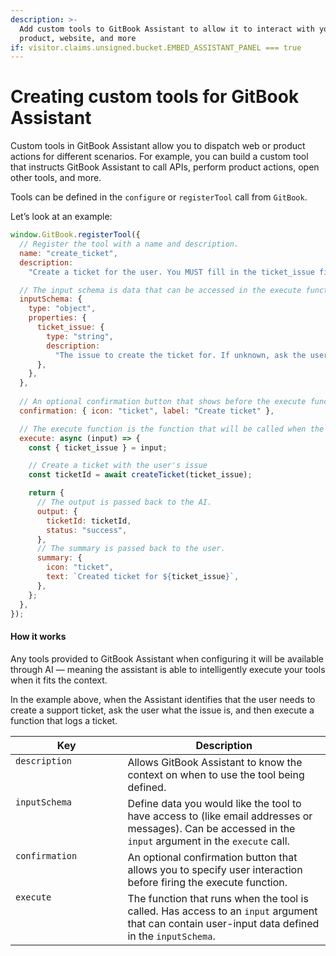 ```yaml
---
description: >-
  Add custom tools to GitBook Assistant to allow it to interact with your
  product, website, and more
if: visitor.claims.unsigned.bucket.EMBED_ASSISTANT_PANEL === true
---
```


# Creating custom tools for GitBook Assistant

Custom tools in GitBook Assistant allow you to dispatch web or product actions for different scenarios. For example, you can build a custom tool that instructs GitBook Assistant to call APIs, perform product actions, open other tools, and more.

Tools can be defined in the `configure` or `registerTool` call from `GitBook`.

Let’s look at an example:

```javascript
window.GitBook.registerTool({
  // Register the tool with a name and description.
  name: "create_ticket",
  description:
    "Create a ticket for the user. You MUST fill in the ticket_issue field.",

  // The input schema is data that can be accessed in the execute function.
  inputSchema: {
    type: "object",
    properties: {
      ticket_issue: {
        type: "string",
        description:
          "The issue to create the ticket for. If unknown, ask the user first.",
      },
    },
  },
  
  // An optional confirmation button that shows before the execute function is run.
  confirmation: { icon: "ticket", label: "Create ticket" },

  // The execute function is the function that will be called when the tool is used.
  execute: async (input) => {
    const { ticket_issue } = input;

    // Create a ticket with the user's issue
    const ticketId = await createTicket(ticket_issue);

    return {
      // The output is passed back to the AI.
      output: {
        ticketId: ticketId,
        status: "success",
      },
      // The summary is passed back to the user.
      summary: {
        icon: "ticket",
        text: `Created ticket for ${ticket_issue}`,
      },
    };
  },
});

```

#### How it works

Any tools provided to GitBook Assistant when configuring it will be available through AI — meaning the assistant is able to intelligently execute your tools when it fits the context.

In the example above, when the Assistant identifies that the user needs to create a support ticket, ask the user what the issue is, and then execute a function that logs a ticket.

<table><thead><tr><th width="163.39453125" valign="top">Key</th><th>Description</th></tr></thead><tbody><tr><td valign="top"><code>description</code></td><td>Allows GitBook Assistant to know the context on when to use the tool being defined.</td></tr><tr><td valign="top"><code>inputSchema</code></td><td>Define data you would like the tool to have access to (like email addresses or messages). Can be accessed in the <code>input</code> argument in the <code>execute</code> call.</td></tr><tr><td valign="top"><code>confirmation</code></td><td>An optional confirmation button that allows you to specify user interaction before firing the execute function.</td></tr><tr><td valign="top"><code>execute</code></td><td>The function that runs when the tool is called. Has access to an <code>input</code> argument that can contain user-input data defined in the <code>inputSchema</code>.</td></tr></tbody></table>
